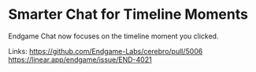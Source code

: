 # Smarter Chat for Timeline Moments

Endgame Chat now focuses on the timeline moment you clicked.

Links:
https://github.com/Endgame-Labs/cerebro/pull/5006
https://linear.app/endgame/issue/END-4021
